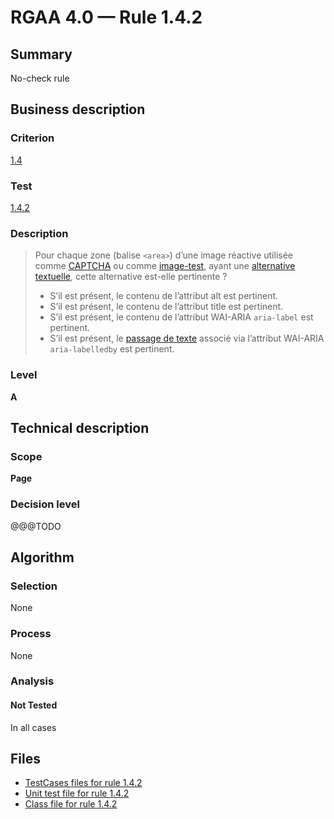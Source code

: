 # RGAA 4.0 — Rule 1.4.2

## Summary

No-check rule

## Business description

### Criterion

[1.4](https://www.numerique.gouv.fr/publications/rgaa-accessibilite/methode/criteres/#crit-1-4)

### Test

[1.4.2](https://www.numerique.gouv.fr/publications/rgaa-accessibilite/methode/criteres/#test-1-4-2)

### Description

> Pour chaque zone (balise `<area>`) d’une image réactive utilisée comme [CAPTCHA](https://www.numerique.gouv.fr/publications/rgaa-accessibilite/methode/glossaire/#captcha) ou comme [image-test](https://www.numerique.gouv.fr/publications/rgaa-accessibilite/methode/glossaire/#image-test), ayant une [alternative textuelle](https://www.numerique.gouv.fr/publications/rgaa-accessibilite/methode/glossaire/#alternative-textuelle-image), cette alternative est-elle pertinente ?
> 
> * S’il est présent, le contenu de l’attribut alt est pertinent.
> * S’il est présent, le contenu de l’attribut title est pertinent.
> * S’il est présent, le contenu de l’attribut WAI-ARIA `aria-label` est pertinent.
> * S’il est présent, le [passage de texte](https://www.numerique.gouv.fr/publications/rgaa-accessibilite/methode/glossaire/#passage-de-texte-lie-par-aria-labelledby-ou-aria-describedby) associé via l’attribut WAI-ARIA `aria-labelledby` est pertinent.

### Level

**A**


## Technical description

### Scope

**Page**

### Decision level

@@@TODO


## Algorithm

### Selection

None

### Process

None

### Analysis

#### Not Tested

In all cases


## Files

- [TestCases files for rule 1.4.2](https://gitlab.com/asqatasun/Asqatasun/-/tree/v5/rules/rules-rgaa4.0/src/test/resources/testcases/rgaa40/Rgaa40Rule010402/)
- [Unit test file for rule 1.4.2](https://gitlab.com/asqatasun/Asqatasun/-/blob/v5/rules/rules-rgaa4.0/src/test/java/org/asqatasun/rules/rgaa40/Rgaa40Rule010402Test.java)
- [Class file for rule 1.4.2](https://gitlab.com/asqatasun/Asqatasun/-/blob/v5/rules/rules-rgaa4.0/src/main/java/org/asqatasun/rules/rgaa40/Rgaa40Rule010402.java)


